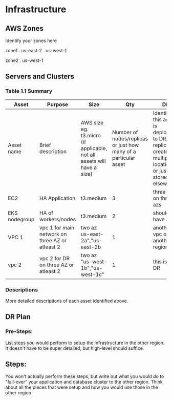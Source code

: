 # Infrastructure

## AWS Zones
Identify your zones here

zone1
. us-east-2
. us-west-1

zone2
. us-west-1

## Servers and Clusters

### Table 1.1 Summary


| Asset      | Purpose           | Size                                                                   | Qty                                                             | DR                                                                                                           |
|------------|-------------------|------------------------------------------------------------------------|-----------------------------------------------------------------|--------------------------------------------------------------------------------------------------------------|
| Asset name | Brief description | AWS size eg. t3.micro (if applicable, not all assets will have a size) | Number of nodes/replicas or just how many of a particular asset | Identify if this asset is deployed to DR, replicated, created in multiple locations or just stored elsewhere |
|  EC2| HA Application | t3.medium | 3 | three ec2 on three azs |
|  EKS nodegroup | HA of workers/nodes | t3.medium | 2 | should have A DR |
| VPC 1 | vpc 1 for main network on three AZ or atleast 2  | two az us-east-2a","us-east-2b  | 1 | another vpc on another region
| vpc 2 | vpc 2 for DR on three AZ or atleast 2 | two az "us-west-1b","us-west-1c" | 1 | this is the DR

### Descriptions
More detailed descriptions of each asset identified above.

## DR Plan
### Pre-Steps:
List steps you would perform to setup the infrastructure in the other region. It doesn't have to be super detailed, but high-level should suffice.

## Steps:
You won't actually perform these steps, but write out what you would do to "fail-over" your application and database cluster to the other region. Think about all the pieces that were setup and how you would use those in the other region
